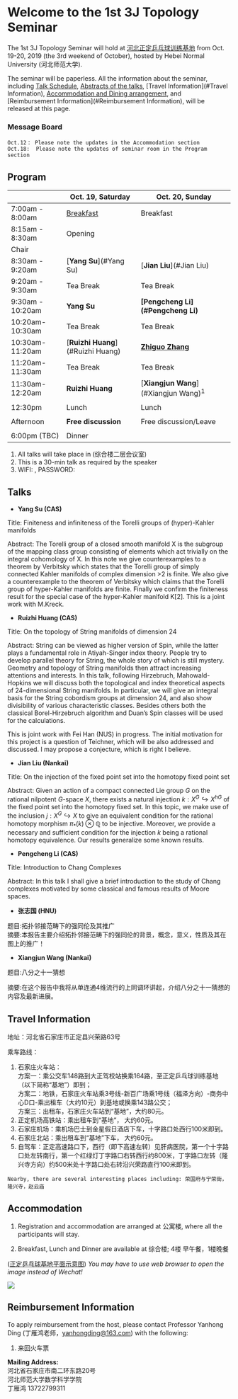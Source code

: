 # Welcome to the 1st 3J Topology Seminar  

The 1st 3J Topology Seminar will hold at [河北正定乒乓球训练基地](http://www.cttazd.com/china/) from Oct. 19-20, 2019 (the 3rd weekend of October), hosted by Hebei Normal University (河北师范大学).

The seminar will be paperless. All the information about the seminar, including [Talk Schedule](#Program), [Abstracts of the talks](#Talks), [Travel Information](#Travel Information), [Accommodation and Dining arrangement](#Accommodation), and [Reimbursement Information](#Reimbursement Information), will be released at this page.

### Message Board
`Oct.12： Please note the updates in the Accommodation section`  
`Oct.18:  Please note the updates of seminar room in the Program section`


## <span id="Program">Program</span>  


|                             |       Oct. 19, Saturday             |   Oct. 20, Sunday                      |
| --------------------------- | --------------------------------  | -------------------------------------- |
|     7:00am - 8:00am         |     [Breakfast](#dining)         |      Breakfast                          |
|     8:15am - 8:30am         |           Opening                 |                                        |
|          Chair              |                                   |                                        |
|            8:30am - 9:20am  |     [**Yang Su**](#Yang Su)       |      [**Jian Liu**](#Jian Liu)         |
|            9:20am - 9:30am  |          Tea Break                |         Tea Break                      |
|           9:30am - 10:20am  |               **Yang Su**         |    **[Pengcheng Li](#Pengcheng Li)**   |
|            10:20am-10:30am  |          Tea Break                |         Tea Break                      |
|            10:30am-11:20am  | [**Ruizhi Huang**](#Ruizhi Huang) |     [**Zhiguo Zhang**](#张志国)   | 
|            11:20am-11:30am  |          Tea Break                |                   Tea Break            |
|            11:30am-12:20am  |          **Ruizhi Huang**         | [**Xiangjun Wang**](#Xiangjun Wang)<sup>1</sup> |
|                                                                                                          |
|            12:30pm          |          Lunch                    |        Lunch              |
|                                                                                                          |
|              Afternoon      |               **Free discussion**  |            Free discussion/Leave       |
|                                                                                                          |
|              6:00pm (TBC)   |             Dinner               |                                        |

1. All talks will take place in (综合楼二层会议室)   
1. This is a 30-min talk as required by the speaker 
2. WIFI:    , PASSWORD:






## <span id="Talks">Talks</span>    


- **<span id="Yang Su">Yang Su</span> (CAS)**  

Title: Finiteness and infiniteness of the Torelli groups of (hyper)-Kahler manifolds  

Abstract: The Torelli group of a closed smooth manifold X is the subgroup of the mapping class group consisting of elements which act trivially on the integral cohomology of X. In this note we give counterexamples to a theorem by Verbitsky which states that the Torelli group of simply connected Kahler manifolds of complex dimension >2 is finite. We also give a counterexample to the theorem of Verbitsky which claims that the Torelli group of hyper-Kahler manifolds are finite. Finally we confirm the finiteness result for the special case of the hyper-Kahler manifold K[2]. This is a joint work with M.Kreck.


- **<span id="Ruizhi Huang">Ruizhi Huang</span> (CAS)**  

Title: On the topology of String manifolds of dimension $24$  

Abstract: String can be viewed as higher version of Spin, while the latter plays a fundamental role in Atiyah-Singer index theory. People try to develop parallel theory for String, the whole story of which is still mystery. Geometry and topology of String manifolds then attract increasing attentions and interests. In this talk, following Hirzebruch, Mahowald-Hopkins we will discuss both the topological and index theoretical aspects of $24$-dimensional String manifolds. In particular, we will give an integral basis for the String cobordism groups at dimension 24, and also show divisibility of various characteristic classes. Besides others both the classical Borel-Hirzebruch algorithm and Duan’s Spin classes will be used for the calculations.  

This is joint work with Fei Han (NUS) in progress. The initial motivation for this project is a question of Teichner, which will be also addressed and discussed. I may propose a conjecture, which is right I believe.    

- **<span id="Jian Liu">Jian Liu</span> (Nankai)**  

Title: On the injection of the fixed point set into the homotopy fixed point set  

Abstract: Given an action of a compact connected Lie group $G$ on the rational nilpotent $G$-space $X$, there exists a natural injection $k:X^{G}\hookrightarrow X^{hG}$ of the fixed point set into the homotopy fixed set. In this topic, we make use of the inclusion $j: X^{G}\hookrightarrow X$ to give an equivalent condition for the rational homotopy morphism $\pi_{\ast}(k)\otimes \mathbb{Q}$ to be injective. Moreover, we provide a necessary and sufficient condition for the injection $k$ being a rational homotopy equivalence. Our results generalize some known results.  



- **<span id="Pengcheng Li">Pengcheng Li</span> (CAS)**  

Title: Introduction to Chang Complexes  

Abstract: In this talk I shall give a brief introduction to the study of Chang complexes motivated by some classical and famous results of Moore spaces.  


- **<span id="张志国">张志国</span> (HNU)**  

题目:拓扑邻接范畴下的强同伦及其推广                    
摘要:本报告主要介绍拓扑邻接范畴下的强同伦的背景，概念，意义，性质及其在图上的推广！  

- **<span id="Xiangjun Wang">Xiangjun Wang</span> (Nankai)**  

题目:八分之十一猜想  

摘要:在这个报告中我将从单连通4维流行的上同调环讲起，介绍八分之十一猜想的内容及最新进展。


## <span id="Travel Information">Travel Information</span>

地址：河北省石家庄市正定县兴荣路63号  

乘车路线：  

1. 石家庄火车站：    
方案一：乘公交车148路到大正驾校站换乘164路，至正定乒乓球训练基地（以下简称“基地”）即到；     
方案二：地铁，石家庄火车站乘3号线-新百广场乘1号线（福泽方向）-商务中心D口-乘出租车（大约10元）到基地或换乘143路公交；    
方案三：出租车，石家庄火车站到“基地”，大约80元。    
2. 正定机场高铁站：乘出租车到“基地”， 大约60元。    
3. 石家庄机场：乘机场巴士到金星假日酒店下车，十字路口处西行100米即到。    
4. 石家庄北站：乘出租车到“基地”下车， 大约60元。    
5. 自驾车：正定高速路口下，西行（即下高速左转）见肝病医院，第一个十字路口处左转南行，第一个红绿灯丁字路口右转西行约800米，丁字路口左转（隆兴寺方向）约500米处十字路口处右转沿兴荣路直行100米即到。  


`Nearby, there are several interesting places including: 荣国府与宁荣街，隆兴寺，赵云庙`


## <span id="Accommodation">Accommodation</span>

1. Registration and accommodation are arranged at 公寓楼, where all the participants will stay.

2. <span id="dining">Breakfast</span>, Lunch and Dinner are available at 综合楼; 4楼 早午餐，1楼晚餐  


([正定乒乓球基地平面示意图](https://raw.githubusercontent.com/hrzsea/1st-3J-Topology-Seminar/master/正定乒乓基地平面示意图.jp2))
_You may have to use web browser to open the image instead of Wechat!_

![](https://raw.githubusercontent.com/hrzsea/1st-3J-Topology-Seminar/master/正定乒乓基地平面示意图.jp2)    


##  <span id="Reimbursement Information">Reimbursement Information</span>  

To apply reimbursement from the host, please contact Professor Yanhong Ding (丁雁鸿老师，yanhongding@163.com) with the following:

1.	来回火车票  

**Mailing Address:**  
河北省石家庄市南二环东路20号    
河北师范大学数学科学学院  
丁雁鸿  13722799311

